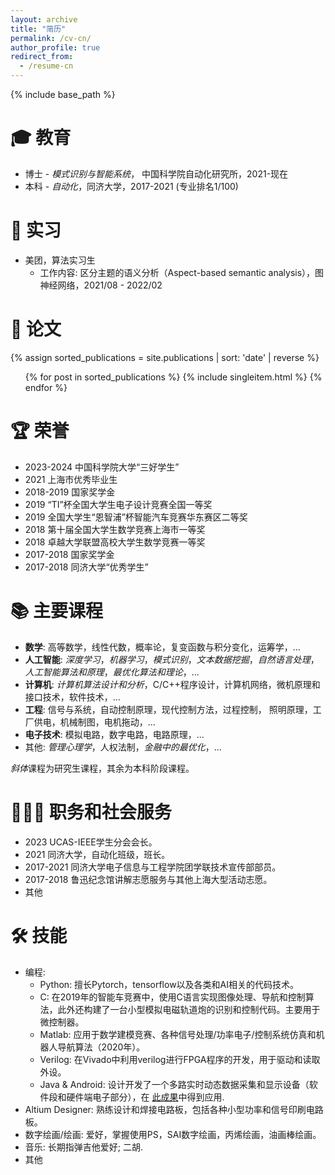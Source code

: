 ```yaml
---
layout: archive
title: "简历"
permalink: /cv-cn/
author_profile: true
redirect_from:
  - /resume-cn
---
```


{% include base_path %}


🎓 教育
======
* 博士 - *模式识别与智能系统*， 中国科学院自动化研究所，2021-现在
* 本科 - *自动化*，同济大学，2017-2021 (专业排名1/100)

💼 实习
======
* 美团，算法实习生
  - 工作内容: 区分主题的语义分析（Aspect-based semantic analysis），图神经网络，2021/08 - 2022/02


📄 论文
======
{% assign sorted_publications = site.publications | sort: 'date' | reverse %}  
<ul>  
    {% for post in sorted_publications %}  
    {% include singleitem.html %}
    {% endfor %}  
</ul>  

🏆 荣誉
======
- 2023-2024 中国科学院大学“三好学生”
- 2021 上海市优秀毕业生
- 2018-2019 国家奖学金
- 2019 “TI”杯全国大学生电子设计竞赛全国一等奖
- 2019 全国大学生“恩智浦”杯智能汽车竞赛华东赛区二等奖
- 2018 第十届全国大学生数学竞赛上海市一等奖
- 2018 卓越大学联盟高校大学生数学竞赛一等奖
- 2017-2018 国家奖学金
- 2017-2018 同济大学“优秀学生”

📚 主要课程
======
- **数学**: 高等数学，线性代数，概率论，复变函数与积分变化，运筹学，...
- **人工智能**: *深度学习*，*机器学习*，*模式识别*，*文本数据挖掘*，*自然语言处理*，*人工智能算法和原理*，*最优化算法和理论*，...
- **计算机**: *计算机算法设计和分析*，C/C++程序设计，计算机网络，微机原理和接口技术，软件技术，...
- **工程**: 信号与系统，自动控制原理，现代控制方法，过程控制， 照明原理，工厂供电，机械制图，电机拖动，...
- **电子技术**: 模拟电路，数字电路，电路原理，...
- 其他: *管理心理学*，人权法制，*金融中的最优化*，...

*斜体*课程为研究生课程，其余为本科阶段课程。


🧑‍🤝‍🧑 职务和社会服务
======
* 2023 UCAS-IEEE学生分会会长。
* 2021 同济大学，自动化班级，班长。
* 2017-2021 同济大学电子信息与工程学院团学联技术宣传部部员。
* 2017-2018 鲁迅纪念馆讲解志愿服务与其他上海大型活动志愿。
* 其他


🛠️ 技能
======
* 编程:
  * Python: 擅长Pytorch，tensorflow以及各类和AI相关的代码技术。
  * C: 在2019年的智能车竞赛中，使用C语言实现图像处理、导航和控制算法，此外还构建了一台小型模拟电磁轨道炮的识别和控制代码。主要用于微控制器。
  * Matlab: 应用于数学建模竞赛、各种信号处理/功率电子/控制系统仿真和机器人导航算法（2020年）。
  * Verilog: 在Vivado中利用verilog进行FPGA程序的开发，用于驱动和读取外设。
  * Java & Android: 设计开发了一个多路实时动态数据采集和显示设备（软件段和硬件端电子部分），在 [此成果](https://onlinelibrary.wiley.com/doi/full/10.1002/smll.202309785)中得到应用.
* Altium Designer: 熟练设计和焊接电路板，包括各种小型功率和信号印刷电路板。
* 数字绘画/绘画: 爱好，掌握使用PS，SAI数字绘画，丙烯绘画，油画棒绘画。
* 音乐: 长期指弹吉他爱好; 二胡.
* 其他

<!-- Talks
======
  <ul>{% for post in site.talks reversed %}
    {% include archive-single-talk-cv.html  %}
  {% endfor %}</ul> -->

<!-- Teaching
======
  <ul>{% for post in site.teaching reversed %}
    {% include archive-single-cv.html %}
  {% endfor %}</ul> -->
